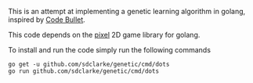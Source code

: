 This is an attempt at implementing a genetic learning algorithm in
golang, inspired by [Code
Bullet](https://github.com/Code-Bullet/Smart-Dots-Genetic-Algorithm-Tutorial).

This code depends on the [pixel](https://github.com/faiface/pixel) 2D
game library for golang.


To install and run the code simply run the following commands
```
go get -u github.com/sdclarke/genetic/cmd/dots
go run github.com/sdclarke/genetic/cmd/dots
```

